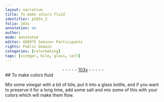 ```yaml
---
layout: narrative
title: To make colors fluid
identifier: p103v_3
folio: 103v
annotation: no
author:
mode: annotated
editor: GR8975 Seminar Participants
rights: Public Domain
categories: [colormaking]
tags: [vinegar, bile, glass, salt]
---
```


 <div class="folio" align="center">- - - - - <a href="http://gallica.bnf.fr/ark:/12148/btv1b10500001g/f212.image" target="_blank">103v</a> - - - - - </div>  
## To make colors fluid

 
<span class="activity"></span>Mix some <span class="material">vinegar</span> with a bit of <span class="material">bile</span>, put it into a <span class="tool"><span class="material">glass</span> bottle</span>, and if you want to preserve it for a long time, add some <span class="material">salt</span> and mix some of this with your colors which will make them flow.
 